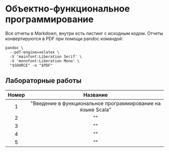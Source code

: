 # Объектно-функциональное программирование 

Все отчеты в Markdown, внутри есть листинг с исходным кодом.
Отчеты конвертируются в PDF при помощи pandoc командой:
```
pandoc \
  --pdf-engine=xelatex \
  -V 'mainfont:Liberation Serif' \
  -V 'monofont:Liberation Mono' \
  "$SOURCE" -o "$PDF"
```

## Лабораторные работы

| Номер         | Название      | 
|:-------------:|:-------------:| 
| 1             | "Введение в функциональное программирование на языке Scala" | 
| 2             | "" | 
| 3             | "" | 
| 4             | "" | 
| 5             | "" | 


